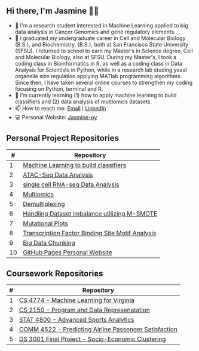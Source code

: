 ### 

<!--
**Jasmine-py/Jasmine-py** is a ✨ _special_ ✨ repository because its `README.md` (this file) appears on your GitHub profile.

Here are some ideas to get you started:

- 🔭 I’m currently working on ...
- 🌱 I’m currently learning ...
- 👯 I’m looking to collaborate on ...
- 🤔 I’m looking for help with ...
- 💬 Ask me about ...
- 📫 How to reach me: ...
- 😄 Pronouns: ...
- ⚡ Fun fact: ...
-->


## Hi there, I'm Jasmine 👋🏾

- 👔   I'm a research student interested in Machine Learning applied to big data analysis in Cancer Genomics and gene regulatory elements.
- 🎒   I graduated my undergraduate career in Cell and Molecular Biology (B.S.), and Biochemistry, (B.S.), both at San Francisco State University (SFSU). I returned to school to earn my Master's in Science degree, Cell and Molecular Biology, also at SFSU. During my Master's, I took a coding class in Bioinformatics in R, as well as a coding class in Data Analysis for Scientists in Python, while in a research lab studing yeast organelle size regulation applying MATlab programming algorithms. Since then, I have taken several online courses to strengthen my coding focusing on Python, terminal and R.
- 🌱   I’m currently learning (1) how to apply machine learning to build classifiers and (2) data analysis of multiomics datasets.
- 📫   How to reach me: [Email](mailto:jasmine.sims@ucsf.edu) | <a href="https://www.linkedin.com/in/jasmine-sims/" target="_new">LinkedIn</a>
- 💻   Personal Website: <a href="https://Jasmine-py.github.io/" target="_new">Jasmine-py</a>

## Personal Project Repositories
\# | Repository
------------ | -------------
1 | [Machine Learning to build classifiers](https://github.com/iainmuir6/Machine-Learning-with-Coronavirus-Data)
2 | [ATAC-Seq Data Analysis](https://github.com/iainmuir6/Information-Aggregator)
3 | [single cell RNA-seq Data Analysis](https://github.com/iainmuir6/Portfolio-Analysis)
4 | [Multiomics](https://github.com/iainmuir6/MorningScoop-Sports-News-Fantasy)
5 | [Demultiplexing](https://github.com/iainmuir6/iainmuir6.github.io)
6 | [Handling Dataset imbalance utilizing M-SMOTE](https://github.com/iainmuir6/Financial-Data-Analysis-Dashboard)
7 | [Mutational Plots](https://github.com/iainmuir6/Fantasy-Football-Dashboard)
8 | [Transcription Factor Binding Site Motif Analysis](https://github.com/iainmuir6/Sports-Highlights-Dashboard)
9 | [Big Data Chunking](https://github.com/iainmuir6/iainmuir6.github.io)
10| [GitHub Pages Personal Website](https://github.com/iainmuir6/HackerRank-mySQL-Solutions)




## Coursework Repositories
\# | Repository
------------ | -------------
1 | [CS 4774 - Machine Learning for Virginia](https://github.com/iainmuir6/Machine-Learning-for-Virginia)
2 | [CS 2150 - Program and Data Represenatation](https://github.com/iainmuir6/Program-and-Data-Representation)
3 | [STAT 4800 - Advanced Sports Analytics](https://github.com/iainmuir6/Advanced-Sports-Analytics)
4 | [COMM 4522 - Predicting Airline Passenger Satisfaction](https://github.com/iainmuir6/Predicting-Airline-Passnger-Satisfaction)
5 | [DS 3001 Final Project - Socio-Economic Clustering](https://github.com/iainmuir6/Socio-Economic-Clustering)

<!--
**iainmuir6/iainmuir6** is a ✨ _special_ ✨ repository because its `README.md` (this file) appears on your GitHub profile.

Here are some ideas to get you started:

- 🔭 I’m currently working on ...
- 🌱 I’m currently learning ...
- 👯 I’m looking to collaborate on ...
- 🤔 I’m looking for help with ...
- 💬 Ask me about ...
- 📫 How to reach me: ...
- 😄 Pronouns: ...
- ⚡ Fun fact: ...
-->

